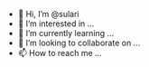 - 👋 Hi, I’m @sulari
- 👀 I’m interested in ...
- 🌱 I’m currently learning ...
- 💞️ I’m looking to collaborate on ...
- 📫 How to reach me ...

<!---
sulari/sulari is a ✨ special ✨ repository because its `README.md` (this file) appears on your GitHub profile.
You can click the Preview link to take a look at your changes.
--->
